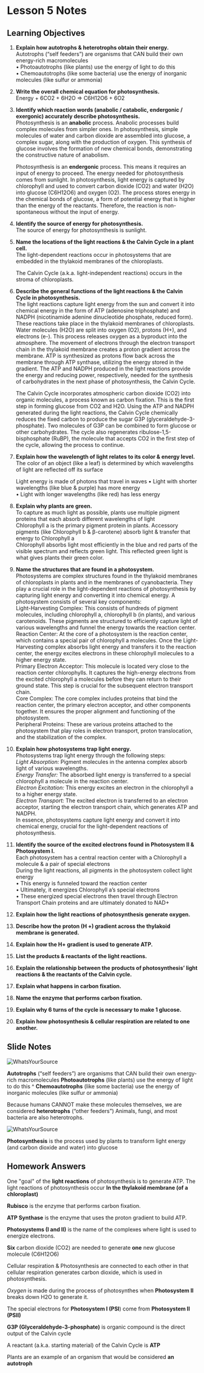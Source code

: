 # Lesson 5 Notes

## Learning Objectives
1. **Explain how autotrophs & heterotrophs obtain their energy.**  
    Autotrophs (“self feeders”) are organisms that CAN build their own energy-rich macromolecules  
    • Photoautotrophs (like plants) use the energy of light to do this  
    • Chemoautotrophs (like some bacteria) use the energy of inorganic molecules (like sulfur or ammonia)  
2. **Write the overall chemical equation for photosynthesis.**  
    Energy + 6CO2 + 6H2O => C6H12O6 + 6O2  

3. **Identify which reaction words (anabolic / catabolic, endergonic / exergonic) accurately
describe photosynthesis.**  
  Photosynthesis is an **anabolic** process. Anabolic processes build complex molecules from simpler ones. In photosynthesis, simple molecules of water and carbon dioxide are assembled into glucose, a complex sugar, along with the production of oxygen. This synthesis of glucose involves the formation of new chemical bonds, demonstrating the constructive nature of anabolism.  
  
    Photosynthesis is an **endergonic** process. This means it requires an input of energy to proceed. The energy needed for photosynthesis comes from sunlight. In photosynthesis, light energy is captured by chlorophyll and used to convert carbon dioxide (CO2) and water (H2O) into glucose (C6H12O6) and oxygen (O2). The process stores energy in the chemical bonds of glucose, a form of potential energy that is higher than the energy of the reactants. Therefore, the reaction is non-spontaneous without the input of energy.  

4. **Identify the source of energy for photosynthesis.**  
The source of energy for photosynthesis is sunlight.  

5. **Name the locations of the light reactions & the Calvin Cycle in a plant cell.**  
The light-dependent reactions occur in photosystems that are embedded in the thylakoid membranes of the chloroplasts.  

    The Calvin Cycle (a.k.a. light-independent reactions) occurs in the stroma of chloroplasts.  

6. **Describe the general functions of the light reactions & the Calvin Cycle in photosynthesis.**  
        The light reactions capture light energy from the sun and convert it into chemical energy in the form of ATP (adenosine triphosphate) and NADPH (nicotinamide adenine dinucleotide phosphate, reduced form). These reactions take place in the thylakoid membranes of chloroplasts. Water molecules (H2O) are split into oxygen (O2), protons (H+), and electrons (e-). This process releases oxygen as a byproduct into the atmosphere. The movement of electrons through the electron transport chain in the thylakoid membrane creates a proton gradient across the membrane. ATP is synthesized as protons flow back across the membrane through ATP synthase, utilizing the energy stored in the gradient. The ATP and NADPH produced in the light reactions provide the energy and reducing power, respectively, needed for the synthesis of carbohydrates in the next phase of photosynthesis, the Calvin Cycle.  
    
    The Calvin Cycle incorporates atmospheric carbon dioxide (CO2) into organic molecules, a process known as carbon fixation. This is the first step in forming glucose from CO2 and H2O. Using the ATP and NADPH generated during the light reactions, the Calvin Cycle chemically reduces the fixed carbon to produce the sugar G3P (glyceraldehyde-3-phosphate). Two molecules of G3P can be combined to form glucose or other carbohydrates. The cycle also regenerates ribulose-1,5-bisphosphate (RuBP), the molecule that accepts CO2 in the first step of the cycle, allowing the process to continue.  

7. **Explain how the wavelength of light relates to its color & energy level.**  
    The color of an object (like a leaf) is determined by which wavelengths of light are reflected off its surface
    
    Light energy is made of photons that travel in waves
        • Light with shorter wavelengths (like blue & purple) has more energy  
        • Light with longer wavelengths (like red) has less energy  

8. **Explain why plants are green.**  
    To capture as much light as possible, plants use multiple pigment proteins that each absorb different wavelengths of light  
    Chlorophyll a is the primary pigment protein in plants. Accessory pigments (like Chlorophyll b & β-carotene) absorb light & transfer that energy to Chlorophyll a  
    Chlorophyll absorbs light most efficiently in the blue and red parts of the visible spectrum and reflects green light. This reflected green light is what gives plants their green color.  

9. **Name the structures that are found in a photosystem.**  
    Photosystems are complex structures found in the thylakoid membranes of chloroplasts in plants and in the membranes of cyanobacteria. They play a crucial role in the light-dependent reactions of photosynthesis by capturing light energy and converting it into chemical energy. A photosystem consists of several key components:  
        Light-Harvesting Complex: This consists of hundreds of pigment molecules, including chlorophyll a, chlorophyll b (in plants), and various carotenoids. These pigments are structured to efficiently capture light of various wavelengths and funnel the energy towards the reaction center.  
        Reaction Center: At the core of a photosystem is the reaction center, which contains a special pair of chlorophyll a molecules. Once the Light-Harvesting complex absorbs light energy and transfers it to the reaction center, the energy excites electrons in these chlorophyll molecules to a higher energy state.  
        Primary Electron Acceptor: This molecule is located very close to the reaction center chlorophylls. It captures the high-energy electrons from the excited chlorophyll a molecules before they can return to their ground state. This step is crucial for the subsequent electron transport chain.  
        Core Complex: The core complex includes proteins that bind the reaction center, the primary electron acceptor, and other components together. It ensures the proper alignment and functioning of the photosystem.  
        Peripheral Proteins: These are various proteins attached to the photosystem that play roles in electron transport, proton translocation, and the stabilization of the complex.  

10. **Explain how photosystems trap light energy.**  
    Photosystems trap light energy through the following steps:  
    *Light Absorption:* Pigment molecules in the antenna complex absorb light of various wavelengths.  
    *Energy Transfer:* The absorbed light energy is transferred to a special chlorophyll a molecule in the reaction center.  
    *Electron Excitation:* This energy excites an electron in the chlorophyll a to a higher energy state.  
    *Electron Transport:* The excited electron is transferred to an electron acceptor, starting the electron transport chain, which generates ATP and NADPH.  
    In essence, photosystems capture light energy and convert it into chemical energy, crucial for the light-dependent reactions of photosynthesis.    

11. **Identify the source of the excited electrons found in Photosystem II & Photosystem I.**  
    Each photosystem has a central reaction center with a Chlorophyll a molecule & a pair of special electrons   
    During the light reactions, all pigments in the photosystem collect light energy  
        • This energy is funneled toward the reaction center  
        • Ultimately, it energizes Chlorophyll a’s special electrons  
        • These energized special electrons then travel through Electron Transport Chain proteins and are ultimately donated to NAD+  

12. **Explain how the light reactions of photosynthesis generate oxygen.**  

13. **Describe how the proton (H +) gradient across the thylakoid membrane is generated.**  

14. **Explain how the H+ gradient is used to generate ATP.**  

15. **List the products & reactants of the light reactions.**  

16. **Explain the relationship between the products of photosynthesis’ light reactions & the
reactants of the Calvin cycle.**  

17. **Explain what happens in carbon fixation.**  

18. **Name the enzyme that performs carbon fixation.**  

19. **Explain why 6 turns of the cycle is necessary to make 1 glucose.**  

20. **Explain how photosynthesis & cellular respiration are related to one another.**  


## Slide Notes
![WhatsYourSource](Flash%20Cards/assets/lesson5.1.png)

**Autotrophs** (“self feeders”) are organisms that CAN build their own energy-rich macromolecules
**Photoautotrophs** (like plants) use the energy of light to do this ^
**Chemoautotrophs** (like some bacteria) use the energy of inorganic molecules (like sulfur or ammonia)

Because humans CANNOT make these molecules themselves, we are considered **heterotrophs** (“other feeders”) Animals, fungi, and most bacteria are also
heterotrophs.

![WhatsYourSource](Flash%20Cards/assets/lesson5.2.png)

**Photosynthesis** is the process used by plants to transform light energy (and carbon dioxide and water) into glucose

## Homework Answers
One "goal" of the **light reactions** of photosynthesis is to generate ATP.
The light reactions of photosynthesis occur **In the thylakoid membrane (of a chloroplast)**

**Rubisco** is the enzyme that performs carbon fixation.

**ATP Synthase** is the enzyme that uses the proton gradient to build ATP.

**Photosystems (I and II)** is the name of the complexes where light is used to energize electrons.

**Six** carbon dioxide (CO2) are needed to generate **one** new glucose molecule (C6H12O6)

Cellular respiration & Photosynthesis are connected to each other in that cellular respiration generates carbon dioxide, which is used in photosynthesis.

*Oxygen* is made during the process of photosynthes when **Photosystem II** breaks down H2O to generate it.

The special electrons for **Photosystem I (PSI**) come from **Photosystem II (PSII)**

**G3P (Glyceraldehyde-3-phosphate)** is organic compound is the direct output of the Calvin cycle

A reactant (a.k.a. starting material) of the Calvin Cycle is **ATP**

Plants are an example of an organism that would be considered **an autotroph**
